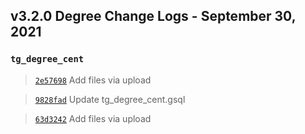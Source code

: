 
## v3.2.0 Degree Change Logs - September 30, 2021

### `tg_degree_cent`

> [`2e57698`](https://github.com/tigergraph/gsql-graph-algorithms/commit/2e57698a84fa86c7356a52237d24630185f4591c) Add files via upload

> [`9828fad`](https://github.com/tigergraph/gsql-graph-algorithms/commit/9828fad4b977048a10c2a9edd9525f919abeba93) Update tg_degree_cent.gsql

> [`63d3242`](https://github.com/tigergraph/gsql-graph-algorithms/commit/63d3242eeb906ed253c3ce7ddb83d71be1d85276) Add files via upload
